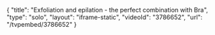 {
    "title": "Exfoliation and epilation - the perfect combination with Bra",
    "type": "solo",
    "layout": "iframe-static",
    "videoId": "3786652",
    "url": "\/tvpembed\/3786652"
}